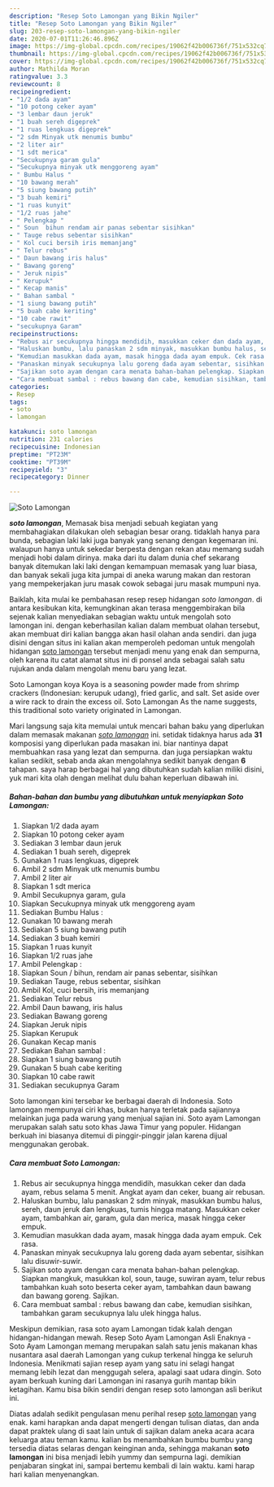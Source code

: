 ```yaml
---
description: "Resep Soto Lamongan yang Bikin Ngiler"
title: "Resep Soto Lamongan yang Bikin Ngiler"
slug: 203-resep-soto-lamongan-yang-bikin-ngiler
date: 2020-07-01T11:26:46.896Z
image: https://img-global.cpcdn.com/recipes/19062f42b006736f/751x532cq70/soto-lamongan-foto-resep-utama.jpg
thumbnail: https://img-global.cpcdn.com/recipes/19062f42b006736f/751x532cq70/soto-lamongan-foto-resep-utama.jpg
cover: https://img-global.cpcdn.com/recipes/19062f42b006736f/751x532cq70/soto-lamongan-foto-resep-utama.jpg
author: Mathilda Moran
ratingvalue: 3.3
reviewcount: 8
recipeingredient:
- "1/2 dada ayam"
- "10 potong ceker ayam"
- "3 lembar daun jeruk"
- "1 buah sereh digeprek"
- "1 ruas lengkuas digeprek"
- "2 sdm Minyak utk menumis bumbu"
- "2 liter air"
- "1 sdt merica"
- "Secukupnya garam gula"
- "Secukupnya minyak utk menggoreng ayam"
- " Bumbu Halus "
- "10 bawang merah"
- "5 siung bawang putih"
- "3 buah kemiri"
- "1 ruas kunyit"
- "1/2 ruas jahe"
- " Pelengkap "
- " Soun  bihun rendam air panas sebentar sisihkan"
- " Tauge rebus sebentar sisihkan"
- " Kol cuci bersih iris memanjang"
- " Telur rebus"
- " Daun bawang iris halus"
- " Bawang goreng"
- " Jeruk nipis"
- " Kerupuk"
- " Kecap manis"
- " Bahan sambal "
- "1 siung bawang putih"
- "5 buah cabe keriting"
- "10 cabe rawit"
- "secukupnya Garam"
recipeinstructions:
- "Rebus air secukupnya hingga mendidih, masukkan ceker dan dada ayam, rebus selama 5 menit. Angkat ayam dan ceker, buang air rebusan."
- "Haluskan bumbu, lalu panaskan 2 sdm minyak, masukkan bumbu halus, sereh, daun jeruk dan lengkuas, tumis hingga matang. Masukkan ceker ayam, tambahkan air, garam, gula dan merica, masak hingga ceker empuk."
- "Kemudian masukkan dada ayam, masak hingga dada ayam empuk. Cek rasa."
- "Panaskan minyak secukupnya lalu goreng dada ayam sebentar, sisihkan lalu disuwir-suwir."
- "Sajikan soto ayam dengan cara menata bahan-bahan pelengkap. Siapkan mangkuk, masukkan kol, soun, tauge, suwiran ayam, telur rebus tambahkan kuah soto beserta ceker ayam, tambahkan daun bawang dan bawang goreng. Sajikan."
- "Cara membuat sambal : rebus bawang dan cabe, kemudian sisihkan, tambahkan garam secukupnya lalu ulek hingga halus."
categories:
- Resep
tags:
- soto
- lamongan

katakunci: soto lamongan 
nutrition: 231 calories
recipecuisine: Indonesian
preptime: "PT23M"
cooktime: "PT39M"
recipeyield: "3"
recipecategory: Dinner

---
```



![Soto Lamongan](https://img-global.cpcdn.com/recipes/19062f42b006736f/751x532cq70/soto-lamongan-foto-resep-utama.jpg)

<b><i>soto lamongan</i></b>, Memasak bisa menjadi sebuah kegiatan yang membahagiakan dilakukan oleh sebagian besar orang. tidaklah hanya para bunda, sebagian laki laki juga banyak yang senang dengan kegemaran ini. walaupun hanya untuk sekedar berpesta dengan rekan atau memang sudah menjadi hobi dalam dirinya. maka dari itu dalam dunia chef sekarang banyak ditemukan laki laki dengan kemampuan memasak yang luar biasa, dan banyak sekali juga kita jumpai di aneka warung makan dan restoran yang mempekerjakan juru masak cowok sebagai juru masak mumpuni nya.

Baiklah, kita mulai ke pembahasan resep resep hidangan <i>soto lamongan</i>. di antara kesibukan kita, kemungkinan akan terasa menggembirakan bila sejenak kalian menyediakan sebagian waktu untuk mengolah soto lamongan ini. dengan keberhasilan kalian dalam membuat olahan tersebut, akan membuat diri kalian bangga akan hasil olahan anda sendiri. dan juga disini dengan situs ini kalian akan memperoleh pedoman untuk mengolah hidangan <u>soto lamongan</u> tersebut menjadi menu yang enak dan sempurna, oleh karena itu catat alamat situs ini di ponsel anda sebagai salah satu rujukan anda dalam mengolah menu baru yang lezat.

Soto Lamongan koya Koya is a seasoning powder made from shrimp crackers (Indonesian: kerupuk udang), fried garlic, and salt. Set aside over a wire rack to drain the excess oil. Soto Lamongan As the name suggests, this traditional soto variety originated in Lamongan.


Mari langsung saja kita memulai untuk mencari bahan baku yang diperlukan dalam memasak makanan <u><i>soto lamongan</i></u> ini. setidak tidaknya harus ada <b>31</b> komposisi yang diperlukan pada masakan ini. biar nantinya dapat membuahkan rasa yang lezat dan sempurna. dan juga persiapkan waktu kalian sedikit, sebab anda akan mengolahnya sedikit banyak dengan <b>6</b> tahapan. saya harap berbagai hal yang dibutuhkan sudah kalian miliki disini, yuk mari kita olah dengan melihat dulu bahan keperluan dibawah ini.

<!--inarticleads1-->

##### Bahan-bahan dan bumbu yang dibutuhkan untuk menyiapkan Soto Lamongan:

1. Siapkan 1/2 dada ayam
1. Siapkan 10 potong ceker ayam
1. Sediakan 3 lembar daun jeruk
1. Sediakan 1 buah sereh, digeprek
1. Gunakan 1 ruas lengkuas, digeprek
1. Ambil 2 sdm Minyak utk menumis bumbu
1. Ambil 2 liter air
1. Siapkan 1 sdt merica
1. Ambil Secukupnya garam, gula
1. Siapkan Secukupnya minyak utk menggoreng ayam
1. Sediakan  Bumbu Halus :
1. Gunakan 10 bawang merah
1. Sediakan 5 siung bawang putih
1. Sediakan 3 buah kemiri
1. Siapkan 1 ruas kunyit
1. Siapkan 1/2 ruas jahe
1. Ambil  Pelengkap :
1. Siapkan  Soun / bihun, rendam air panas sebentar, sisihkan
1. Sediakan  Tauge, rebus sebentar, sisihkan
1. Ambil  Kol, cuci bersih, iris memanjang
1. Sediakan  Telur rebus
1. Ambil  Daun bawang, iris halus
1. Sediakan  Bawang goreng
1. Siapkan  Jeruk nipis
1. Siapkan  Kerupuk
1. Gunakan  Kecap manis
1. Sediakan  Bahan sambal :
1. Siapkan 1 siung bawang putih
1. Gunakan 5 buah cabe keriting
1. Siapkan 10 cabe rawit
1. Sediakan secukupnya Garam


Soto lamongan kini tersebar ke berbagai daerah di Indonesia. Soto lamongan mempunyai ciri khas, bukan hanya terletak pada sajiannya melainkan juga pada warung yang menjual sajian ini. Soto ayam Lamongan merupakan salah satu soto khas Jawa Timur yang populer. Hidangan berkuah ini biasanya ditemui di pinggir-pinggir jalan karena dijual menggunakan gerobak. 

<!--inarticleads2-->

##### Cara membuat Soto Lamongan:

1. Rebus air secukupnya hingga mendidih, masukkan ceker dan dada ayam, rebus selama 5 menit. Angkat ayam dan ceker, buang air rebusan.
1. Haluskan bumbu, lalu panaskan 2 sdm minyak, masukkan bumbu halus, sereh, daun jeruk dan lengkuas, tumis hingga matang. Masukkan ceker ayam, tambahkan air, garam, gula dan merica, masak hingga ceker empuk.
1. Kemudian masukkan dada ayam, masak hingga dada ayam empuk. Cek rasa.
1. Panaskan minyak secukupnya lalu goreng dada ayam sebentar, sisihkan lalu disuwir-suwir.
1. Sajikan soto ayam dengan cara menata bahan-bahan pelengkap. Siapkan mangkuk, masukkan kol, soun, tauge, suwiran ayam, telur rebus tambahkan kuah soto beserta ceker ayam, tambahkan daun bawang dan bawang goreng. Sajikan.
1. Cara membuat sambal : rebus bawang dan cabe, kemudian sisihkan, tambahkan garam secukupnya lalu ulek hingga halus.


Meskipun demikian, rasa soto ayam Lamongan tidak kalah dengan hidangan-hidangan mewah. Resep Soto Ayam Lamongan Asli Enaknya - Soto Ayam Lamongan memang merupakan salah satu jenis makanan khas nusantara asal daerah Lamongan yang cukup terkenal hingga ke seluruh Indonesia. Menikmati sajian resep ayam yang satu ini selagi hangat memang lebih lezat dan menggugah selera, apalagi saat udara dingin. Soto ayam berkuah kuning dari Lamongan ini rasanya gurih mantap bikin ketagihan. Kamu bisa bikin sendiri dengan resep soto lamongan asli berikut ini. 

Diatas adalah sedikit pengulasan menu perihal resep <u>soto lamongan</u> yang enak. kami harapkan anda dapat mengerti dengan tulisan diatas, dan anda dapat praktek ulang di saat lain untuk di sajikan dalam aneka acara acara keluarga atau teman kamu. kalian bs menambahkan bumbu bumbu yang tersedia diatas selaras dengan keinginan anda, sehingga makanan <b>soto lamongan</b> ini bisa menjadi lebih yummy dan sempurna lagi. demikian penjabaran singkat ini, sampai bertemu kembali di lain waktu. kami harap hari kalian menyenangkan.
